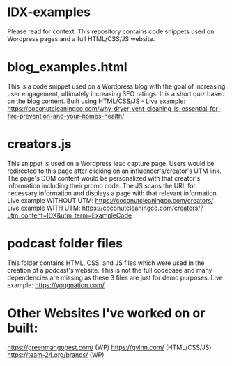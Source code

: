 # IDX-examples
Please read for context. This repository contains code snippets used on Wordpress pages and a full HTML/CSS/JS website.

# blog_examples.html
  This is a code snippet used on a Wordpress blog with the goal of increasing user engagement, ultimately increasing SEO ratings. It is a short quiz based on the blog content. Built using HTML/CSS/JS - 
  Live example: https://coconutcleaningco.com/why-dryer-vent-cleaning-is-essential-for-fire-prevention-and-your-homes-health/ 

# creators.js
  This snippet is used on a Wordpress lead capture page. Users would be redirected to this page after clicking on an influencer's/creator's UTM link. The page's DOM content would be personalized with that creator's information including their promo code. The JS scans the URL for necessary information and displays a page with that relevant information. 
Live example WITHOUT UTM: https://coconutcleaningco.com/creators/ 
Live example WITH UTM: https://coconutcleaningco.com/creators/?utm_content=IDX&utm_term=ExampleCode 

# podcast folder files
  This folder contains HTML, CSS, and JS files which were used in the creation of a podcast's website. This is not the full codebase and many dependencies are missing as these 3 files are just for demo purposes. Live example: https://yoggnation.com/ 


# Other Websites I've worked on or built:
https://greenmangopest.com/ (WP)
https://gvinn.com/ (HTML/CSS/JS)
https://team-24.org/brands/ (WP)
